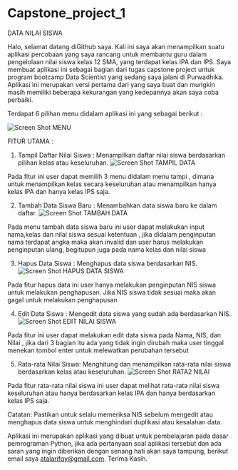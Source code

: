 # Capstone_project_1
DATA NILAI SISWA

Halo, selamat datang diGithub saya.
Kali ini saya akan menampilkan suatu aplikasi percobaan yang saya rancang untuk membantu guru dalam pengelolaan nilai siswa kelas 12 SMA, yang terdapat kelas IPA dan IPS.  Saya membuat aplikasi ini sebagai bagian dari tugas capstone project untuk program bootcamp Data Scientist yang sedang saya jalani di Purwadhika. Aplikasi ini merupakan versi pertama dari yang saya buat dan mungkin masih memiliki beberapa kekurangan yang kedepannya akan saya coba perbaiki.

Terdapat 6 pilihan menu didalam aplikasi ini yang sebagai berikut :

![Screen Shot MENU](https://github.com/RifqyAthala/Capstone_project_1/assets/142139679/7262fe16-3714-4ab2-afd4-3a9d3ca64b77)

FITUR UTAMA :

1.	Tampil Daftar Nilai Siswa : Menampilkan daftar nilai siswa berdasarkan pilihan kelas atau keseluruhan.
![Screen Shot TAMPIL DATA](https://github.com/RifqyAthala/Capstone_project_1/assets/142139679/38cca467-9c84-482b-bf5f-cbac2b9bb6ae)

Pada fitur ini user dapat memilih 3 menu didalam menu tampi , dimana untuk menampilkan kelas secara keseluruhan atau menampilkan hanya kelas IPA dan hanya kelas IPS saja. 

2. Tambah Data Siswa Baru :  Menambahkan data siswa baru ke dalam daftar.
![Screen Shot TAMBAH DATA](https://github.com/RifqyAthala/Capstone_project_1/assets/142139679/57499292-ff9f-4a03-9d48-19f71b08ee22)

Pada menu tambah data siswa baru ini user dapat melakukan input nama,kelas dan nilai siswa sesuai ketentuan , jika didalam penginputan nama terdapat angka maka akan invalid dan user harus melakukan penginputan ulang, begitupun juga pada nama kelas dan nilai siswa

3. Hapus Data Siswa : Menghapus data siswa berdasarkan NIS.
![Screen Shot HAPUS DATA SISWA](https://github.com/RifqyAthala/Capstone_project_1/assets/142139679/edee9c02-c699-4f26-8e9c-e32aba35c897)

Pada fitur hapus data ini user hanya melakukan penginputan NIS siswa untuk melakukan penghapusan. Jika NIS siswa tidak sesuai maka akan gagal untuk melakukan penghapusan

4. Edit Data Siswa : Mengedit data siswa yang sudah ada berdasarkan NIS.
![Screen Shot EDIT NILAI SISWA](https://github.com/RifqyAthala/Capstone_project_1/assets/142139679/ab07fe26-fc13-497e-95b5-f0d81e3c20b7)

Pada fitur ini user dapat melakukan edit data siswa pada Nama, NIS, dan Nilai , jika dari 3 bagian itu ada yang tidak ingin dirubah maka user tinggal menekan tombol enter untuk melewatkan perubahan tersebut
   
5. Rata-rata Nilai Siswa: Menghitung dan menampilkan rata-rata nilai siswa berdasarkan kelas atau keseluruhan.
![Screen Shot RATA2 NILAI](https://github.com/RifqyAthala/Capstone_project_1/assets/142139679/cc525cdf-dfdb-495b-b8a0-bdd77ac8cefc)

Pada fitur rata-rata nilai siswa ini user dapat melihat rata-rata nilai siswa keseluruhan atau hanya berdasarkan kelas IPA dan hanya berdasarkan kelas IPS saja.

Catatan:
Pastikan untuk selalu memeriksa NIS sebelum mengedit atau menghapus data siswa untuk menghindari duplikasi atau kesalahan data. 

Aplikasi ini merupakan aplikasi yang dibuat untuk pembelajaran pada dasar pemrograman Python, jika ada pertanyaan soal aplikasi tersebut dan ada saran yang ingin diberikan dengan senang hati akan saya tampung, berikut email saya atalarifqy@gmail.com.
Terima Kasih.






